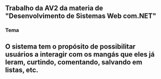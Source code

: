 ## Trabalho da AV2 da materia de "Desenvolvimento de Sistemas Web com.NET"

### Tema
O sistema tem o propósito de possibilitar usuários a interagir com os mangás que eles já leram,
curtindo, comentando, salvando em listas, etc.
---
